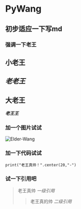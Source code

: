 # PyWang
## 初步适应一下写md
### 强调一下老王
小老王  
------  
*老老王*  
------  
**大老王**  
------
***老王王***  
  
### 加一个图片试试
![Elder-Wang](https://timgsa.baidu.com/timg?image&quality=80&size=b9999_10000&sec=1533103840975&di=d9e4100982500e9caaaaae2c31dc7863&imgtype=0&src=http%3A%2F%2Fimg1.cache.netease.com%2Fcatchpic%2F1%2F17%2F177EC6D7D889AC33F402BD5B5B836068.jpg)

### 加一下代码试试
`print("老王真帅！".center(20,"-")`

### 试一下引用吧
>老王真帅 *一级引用*   
>>老王真的帅 *二级引用*
